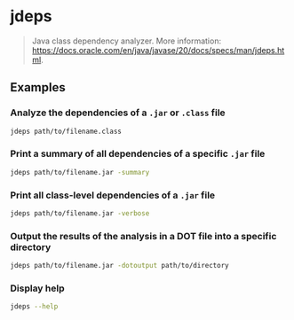# jdeps

> Java class dependency analyzer. More information: <https://docs.oracle.com/en/java/javase/20/docs/specs/man/jdeps.html>.

## Examples

### Analyze the dependencies of a `.jar` or `.class` file

```bash
jdeps path/to/filename.class
```

### Print a summary of all dependencies of a specific `.jar` file

```bash
jdeps path/to/filename.jar -summary
```

### Print all class-level dependencies of a `.jar` file

```bash
jdeps path/to/filename.jar -verbose
```

### Output the results of the analysis in a DOT file into a specific directory

```bash
jdeps path/to/filename.jar -dotoutput path/to/directory
```

### Display help

```bash
jdeps --help
```

